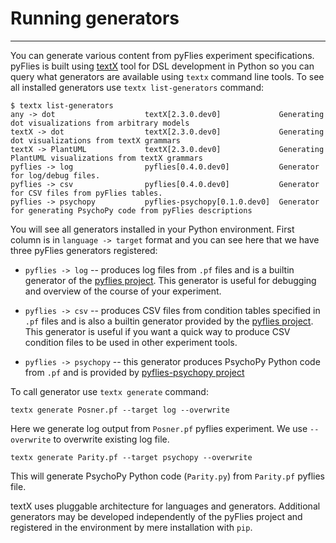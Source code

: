 # Running generators

---

You can generate various content from pyFlies experiment specifications. pyFlies
is built using [textX](https://github.com/textX/textX) tool for DSL development
in Python so you can query what generators are available using `textx` command
line tools. To see all installed generators use `textx list-generators` command:

    $ textx list-generators                   
    any -> dot                    textX[2.3.0.dev0]             Generating dot visualizations from arbitrary models
    textX -> dot                  textX[2.3.0.dev0]             Generating dot visualizations from textX grammars
    textX -> PlantUML             textX[2.3.0.dev0]             Generating PlantUML visualizations from textX grammars
    pyflies -> log                pyflies[0.4.0.dev0]           Generator for log/debug files.
    pyflies -> csv                pyflies[0.4.0.dev0]           Generator for CSV files from pyFlies tables.
    pyflies -> psychopy           pyflies-psychopy[0.1.0.dev0]  Generator for generating PsychoPy code from pyFlies descriptions


You will see all generators installed in your Python environment. First column
is in `language -> target` format and you can see here that we have three
pyFlies generators registered:

- `pyflies -> log` -- produces log files from `.pf` files and is a builtin
  generator of the [pyflies project](https://github.com/pyflies/pyflies). This
  generator is useful for debugging and overview of the course of your
  experiment.
  
- `pyflies -> csv` -- produces CSV files from condition tables specified in
  `.pf` files and is also a builtin generator provided by the [pyflies
  project](https://github.com/pyflies/pyflies). This generator is useful if you
  want a quick way to produce CSV condition files to be used in other experiment
  tools.
  
- `pyflies -> psychopy` -- this generator produces PsychoPy Python code from
  `.pf` and is provided by [pyflies-psychopy
  project](https://github.com/pyflies/pyflies-psychopy)


To call generator use `textx generate` command:


    textx generate Posner.pf --target log --overwrite
    
    
Here we generate log output from `Posner.pf` pyflies experiment. We use
`--overwrite` to overwrite existing log file.


    textx generate Parity.pf --target psychopy --overwrite
    
    
This will generate PsychoPy Python code (`Parity.py`) from `Parity.pf` pyflies
file.

textX uses pluggable architecture for languages and generators. Additional
generators may be developed independently of the pyFlies project and registered
in the environment by mere installation with `pip`.
